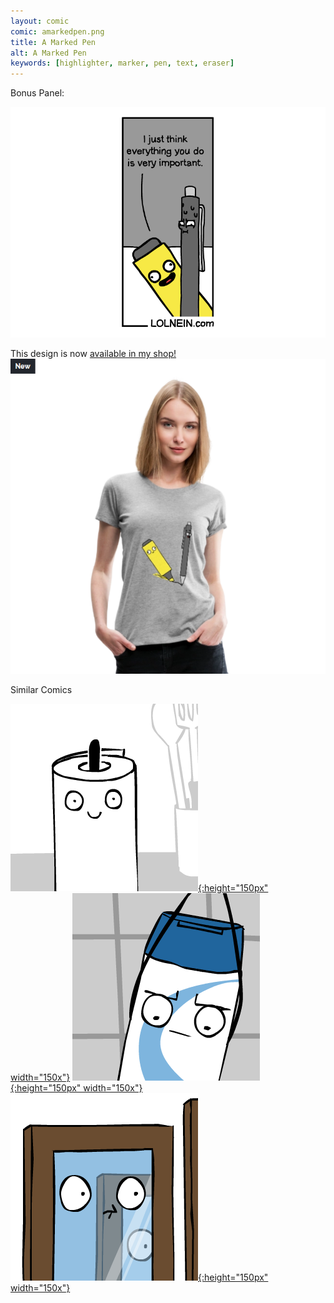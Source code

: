 ```yaml
---
layout: comic
comic: amarkedpen.png
title: A Marked Pen
alt: A Marked Pen
keywords: [highlighter, marker, pen, text, eraser]
---
```


Bonus Panel:

![A Marked Pen Bonus Panel](/images/amarkedpen_bonus.png)

This design is now [available in my shop!](https://www.redbubble.com/shop/lolnein)
[![A Marked Pen Shirt](/images/amarkedpen_shirt.png)](https://www.redbubble.com/shop/lolnein)

<div class="title">Similar Comics</div>

[![Paper Towel Thumb](/images/papertowel_thumb.png){:height="150px" width="150x"}](https://lolnein.com/2017/04/25/papertowel/)
[![Shampoolympics Thumb](/images/shampoolympics_thumb.png){:height="150px" width="150x"}](https://lolnein.com/2018/04/19/shampoolympics/)
[![Something on Your Face Thumb](/images/somethingonyourface_thumb.png){:height="150px" width="150x"}](https://lolnein.com/2017/05/07/somethingonyourface/)